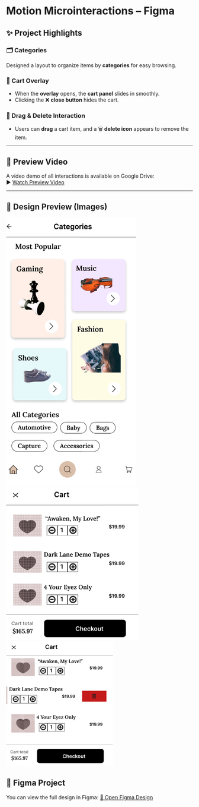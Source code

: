 # Motion Microinteractions – Figma

## ✨ Project Highlights

### 🗂️ Categories  
Designed a layout to organize items by **categories** for easy browsing.

### 🛒 Cart Overlay  
- When the **overlay** opens, the **cart panel** slides in smoothly.  
- Clicking the ❌ **close button** hides the cart.

### 🧲 Drag & Delete Interaction  
- Users can **drag** a cart item, and a 🗑️ **delete icon** appears to remove the item.

---

## 🎥 Preview Video  
A video demo of all interactions is available on Google Drive:  
▶️ [Watch Preview Video](https://drive.google.com/file/d/1wfMobgDWXRq9D4WARxpbILZfAdy9iykK/view?usp=drive_link)

---

## 🎨 Design Preview (Images)

![Category View](category1.png)  
![Cart Open](cart1.png)  
![Cart with Delete Option](cart2.png)


## 🎨 Figma Project
You can view the full design in Figma:
[🔗 Open Figma Design](https://www.figma.com/design/0MPzivObRQhXLQ899BBRYI/Figma-First-Project?node-id=62-2&t=Ayz62xA2w4PKk5xE-1)

